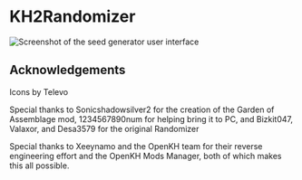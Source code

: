 # KH2Randomizer

![Screenshot of the seed generator user interface](https://github.com/tommadness/KH2Randomizer/blob/local_ui/helpinfo/img/Readme/KH2SeedGen.png?raw=true)

## Acknowledgements
Icons by Televo

Special thanks to Sonicshadowsilver2 for the creation of the Garden of Assemblage mod, 1234567890num for helping bring it to PC, and Bizkit047, Valaxor, and Desa3579 for the original Randomizer

Special thanks to Xeeynamo and the OpenKH team for their reverse engineering effort and the OpenKH Mods Manager, both of which makes this all possible.
